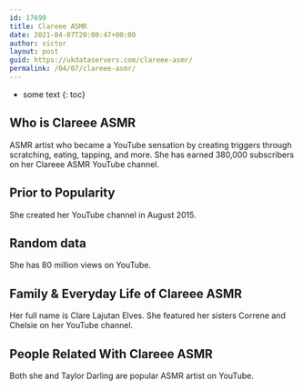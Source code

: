 ```yaml
---
id: 17699
title: Clareee ASMR
date: 2021-04-07T20:00:47+00:00
author: victor
layout: post
guid: https://ukdataservers.com/clareee-asmr/
permalink: /04/07/clareee-asmr/
---
```


* some text
{: toc}


## Who is Clareee ASMR



ASMR artist who became a YouTube sensation by creating triggers through scratching, eating, tapping, and more. She has earned 380,000 subscribers on her Clareee ASMR YouTube channel.

                
                
                
## Prior to Popularity



She created her YouTube channel in August 2015.

                
                
                
## Random data



She has 80 million views on YouTube.

                
                
                
## Family & Everyday Life of Clareee ASMR



Her full name is Clare Lajutan Elves. She featured her sisters Correne and Chelsie on her YouTube channel.

                
                
                
## People Related With Clareee ASMR



Both she and Taylor Darling are popular ASMR artist on YouTube.

                
              
            
          
          
          